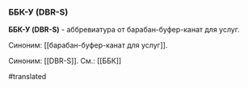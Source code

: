 ### ББК-У (DBR-S)

**ББК-У (DBR-S)** - аббревиатура от барабан-буфер-канат для услуг.

Синоним: [[барабан-буфер-канат для услуг]].

Синоним: [[DBR-S]].
См.: [[ББК]]

#translated
